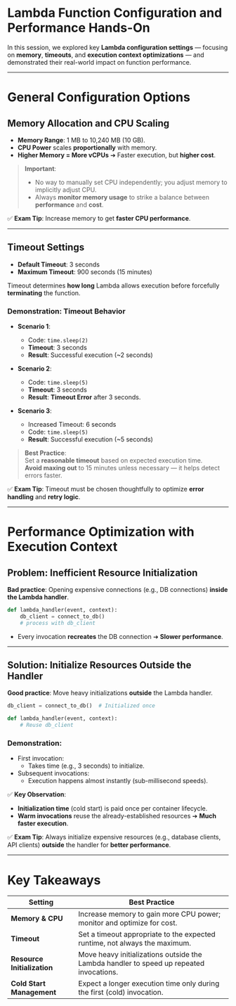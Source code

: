 # **Lambda Function Configuration and Performance Hands-On**

In this session, we explored key **Lambda configuration settings** — focusing on **memory**, **timeouts**, and **execution context optimizations** — and demonstrated their real-world impact on function performance.

---

# **General Configuration Options**

## **Memory Allocation and CPU Scaling**

- **Memory Range**: 1 MB to 10,240 MB (10 GB).
- **CPU Power** scales **proportionally** with memory.
- **Higher Memory = More vCPUs** ➔ Faster execution, but **higher cost**.
  
> **Important**:  
> - No way to manually set CPU independently; you adjust memory to implicitly adjust CPU.
> - Always **monitor memory usage** to strike a balance between **performance** and **cost**.

✅ **Exam Tip**: Increase memory to get **faster CPU performance**.

---

## **Timeout Settings**

- **Default Timeout**: 3 seconds
- **Maximum Timeout**: 900 seconds (15 minutes)

Timeout determines **how long** Lambda allows execution before forcefully **terminating** the function.

### **Demonstration: Timeout Behavior**

- **Scenario 1**:  
  - Code: `time.sleep(2)`
  - **Timeout**: 3 seconds
  - **Result**: Successful execution (~2 seconds)

- **Scenario 2**:  
  - Code: `time.sleep(5)`
  - **Timeout**: 3 seconds
  - **Result**: **Timeout Error** after 3 seconds.

- **Scenario 3**:  
  - Increased Timeout: 6 seconds
  - Code: `time.sleep(5)`
  - **Result**: Successful execution (~5 seconds)

> **Best Practice**:  
> Set a **reasonable timeout** based on expected execution time.  
> **Avoid maxing out** to 15 minutes unless necessary — it helps detect errors faster.

✅ **Exam Tip**: Timeout must be chosen thoughtfully to optimize **error handling** and **retry logic**.

---

# **Performance Optimization with Execution Context**

## **Problem: Inefficient Resource Initialization**

**Bad practice**: Opening expensive connections (e.g., DB connections) **inside the Lambda handler**.

```python
def lambda_handler(event, context):
    db_client = connect_to_db()
    # process with db_client
```

- Every invocation **recreates** the DB connection ➔ **Slower performance**.

---

## **Solution: Initialize Resources Outside the Handler**

**Good practice**: Move heavy initializations **outside** the Lambda handler.

```python
db_client = connect_to_db()  # Initialized once

def lambda_handler(event, context):
    # Reuse db_client
```

### **Demonstration:**

- First invocation:
  - Takes time (e.g., 3 seconds) to initialize.
- Subsequent invocations:
  - Execution happens almost instantly (sub-millisecond speeds).

✅ **Key Observation**:
- **Initialization time** (cold start) is paid once per container lifecycle.
- **Warm invocations** reuse the already-established resources ➔ **Much faster execution**.

✅ **Exam Tip**: Always initialize expensive resources (e.g., database clients, API clients) **outside** the handler for **better performance**.

---

# **Key Takeaways**

| Setting               | Best Practice                                                                 |
|------------------------|-------------------------------------------------------------------------------|
| **Memory & CPU**        | Increase memory to gain more CPU power; monitor and optimize for cost.        |
| **Timeout**             | Set a timeout appropriate to the expected runtime, not always the maximum.   |
| **Resource Initialization** | Move heavy initializations outside the Lambda handler to speed up repeated invocations. |
| **Cold Start Management** | Expect a longer execution time only during the first (cold) invocation.    |

